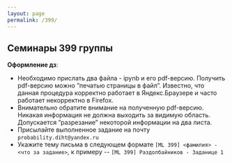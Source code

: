 ```yaml
---
layout: page
permalink: /399/
---
```



## Семинары 399 группы

**Оформление дз**: 
- Необходимо прислать два файла - ipynb и его pdf-версию. Получить pdf-версию можно ”печатью страницы в файл”. Известно, что данная процедура корректно работает в Яндекс.Браузере и часто работает некорректно в Firefox.
- Внимательно обратите внимание на полученную pdf-версию. Никакая информация не должна выходить за видимую область. Допускается ”разрезание” некоторой информации на два листа.
- Присылайте выполненное задание на почту ``probability.diht@yandex.ru``
- Укажите тему письма в следующем формате ``[ML 399] <фамилия> - <что за задание>``, к примеру -- ``[ML 399] Раздолбайников - Заданице 1``

